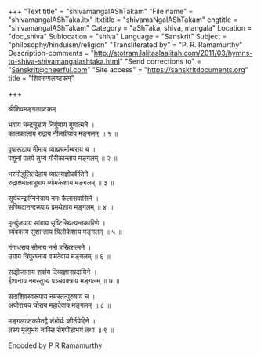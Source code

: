 +++
"Text title" = "shivamangalAShTakam"
"File name" = "shivamangalAShTaka.itx"
itxtitle = "shivamaNgalAShTakam"
engtitle = "shivamangalAShTakam"
Category = "aShTaka, shiva, mangala"
Location = "doc_shiva"
Sublocation = "shiva"
Language = "Sanskrit"
Subject = "philosophy/hinduism/religion"
"Transliterated by" = "P. R. Ramamurthy"
Description-comments = "http://stotram.lalitaalaalitah.com/2011/03/hymns-to-shiva-shivamangalashtaka.html"
"Send corrections to" = "Sanskrit@cheerful.com"
"Site access" = "https://sanskritdocuments.org"
title = "शिवमण्गलाष्टकम्"

+++
  
 श्रीशिवमङ्गलाष्टकम्   
  
भवाय चन्द्रचूडाय निर्गुणाय गुणात्मने ।  
कालकालाय रुद्राय नीलग्रीवाय मङ्गलम् ॥ १ ॥  
  
वृषारूढाय भीमाय व्याघ्रचर्माम्बराय च ।  
पशूनां पतये तुभ्यं गौरीकान्ताय मङ्गलम् ॥ २ ॥  
  
भस्मोद्धूलितदेहाय व्यालयज्ञोपवीतिने ।  
रुद्राक्षमालाभूषाय व्योमकेशाय मङ्गलम् ॥ ३ ॥  
  
सूर्यचन्द्राग्निनेत्राय नमः कैलासवासिने ।  
सच्चिदानन्दरूपाय प्रमथेशाय मङ्गलम् ॥ ४ ॥  
  
मृत्युंजयाय सांबाय सृष्टिस्थित्यन्तकारिणे ।  
त्र्यंबकाय सुशान्ताय त्रिलोकेशाय मङ्गलम् ॥ ५ ॥  
  
गंगाधराय सोमाय नमो हरिहरात्मने ।  
उग्राय त्रिपुरघ्नाय वामदेवाय मङ्गलम् ॥ ६ ॥  
  
सद्योजाताय शर्वाय दिव्यज्ञानप्रदायिने ।  
ईशानाय नमस्तुभ्यं पञ्चवक्त्राय मङ्गलम् ॥ ७ ॥  
  
सदाशिवस्वरूपाय नमस्तत्पुरुषाय च ।  
अघोरायच घोराय महादेवाय मङ्गलम् ॥ ८ ॥  
  
मङ्गलाष्टकमेतद्वै शंभोर्यः कीर्तयेद्दिने ।  
तस्य मृत्युभयं नास्ति रोगपीडाभयं तथा ॥ ९ ॥   
  
Encoded by P R Ramamurthy  
  
